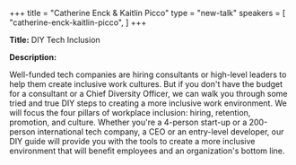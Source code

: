 +++
title = "Catherine Enck & Kaitlin Picco"
type = "new-talk"
speakers = [
        "catherine-enck-kaitlin-picco",
]
+++
<div class="span-15  ">
  <div class="span-15  last ">
  <p><strong>Title:</strong>
DIY Tech Inclusion
</p>

<p><strong>Description:</strong></p>

<p>
Well-funded tech companies are hiring consultants or high-level leaders to help them create inclusive work cultures.  But if you don't have the budget for a consultant or a Chief Diversity Officer, we can walk you through some tried and true DIY steps to creating a more inclusive work environment.  We will focus the four pillars of workplace inclusion: hiring, retention, promotion, and culture.  Whether you're a 4-person start-up or a 200-person international tech company, a CEO or an entry-level developer, our DIY guide will provide you with the tools to create a more inclusive environment that will benefit employees and an organization's bottom line.
</p>
<p>

  </div>
</div>